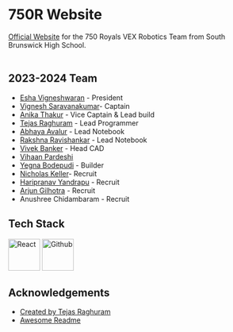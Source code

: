 
# 750R Website

[Official Website](https://sb-750royals.github.io) for the 750 Royals VEX Robotics Team from South Brunswick High School.<br><br>



## 2023-2024 Team

- [Esha Vigneshwaran](https://github.com/eshavignesh123) - President
- [Vignesh Saravanakumar](https://github.com/vigneshsaravanakumar404)- Captain
- [Anika Thakur](https://github.com/anikat2) - Vice Captain & Lead build
- [Tejas Raghuram](https://github.com/TejasRaghuram) - Lead Programmer
- [Abhaya Avalur](https://github.com/AbhayaAvalur) - Lead Notebook 
- [Rakshna Ravishankar](https://github.com/RakshnaRavi) - Lead Notebook
- [Vivek Banker](https://github.com/HUNTER-prog) - Head CAD
- [Vihaan Pardeshi](https://github.com/Vihaan21)
- [Yegna Bodepudi](https://github.com/YegnaB) - Builder
- [Nicholas Keller](https://github.com/Nicholask2023)- Recruit
- [Haripranav Yandrapu](https://github.com/ThReT0) - Recruit
- [Arjun Gilhotra](https://github.com/ajg9893) - Recruit
- Anushree Chidambaram - Recruit
## Tech Stack

<div>
    <img src="https://raw.githubusercontent.com/vigneshsaravanakumar404/skill-icons/main/icons/React-Dark.svg" width="64" height="64" alt="React">
    <img src="https://raw.githubusercontent.com/vigneshsaravanakumar404/skill-icons/main/icons/Github-Dark.svg" width="64" height="64" alt="Github">
</div>

## Acknowledgements

 - [Created by Tejas Raghuram](https://github.com/TejasRaghuram)
 - [Awesome Readme](https://readme.so/editor)
